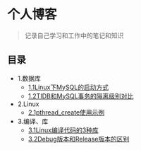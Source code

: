 # 个人博客

>  记录自己学习和工作中的笔记和知识

## 目录

* 1.数据库
  * [1.1Linux下MySQL的启动方式](https://github.com/walterzhaoJR/blog/blob/master/201804/Linux%E4%B8%8BMySQL%E7%9A%84%E5%90%AF%E5%8A%A8%E6%96%B9%E5%BC%8F.md)
  * [1.2TIDB和MySQL事务的隔离级别对比](https://github.com/walterzhaoJR/blog/blob/master/201805/TIDB%E5%92%8CMySQL%E4%BA%8B%E5%8A%A1%E9%9A%94%E7%A6%BB%E7%BA%A7%E5%88%AB%E5%AF%B9%E6%AF%94_github.md)
* 2.Linux
  * [2.1pthread_create使用示例](https://github.com/walterzhaoJR/blog/blob/master/201804/pthread_create%E4%BD%BF%E7%94%A8%E4%BB%8B%E7%BB%8D.md)
* 3.编译、库
  * [3.1Linux编译代码的3种库](https://github.com/walterzhaoJR/blog/blob/master/201806/Linux%E7%BC%96%E8%AF%91%E4%BB%A3%E7%A0%81%E7%9A%843%E4%B8%AD%E5%BA%93.md)
  * [3.2Debug版本和Release版本的区别](https://github.com/walterzhaoJR/blog/blob/master/201806/3.2Debug%E7%89%88%E6%9C%AC%E5%92%8CRelease%E7%89%88%E6%9C%AC%E7%9A%84%E5%8C%BA%E5%88%AB.md)

